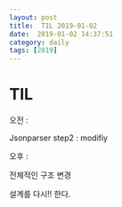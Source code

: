 ```yaml
---
layout: post
title:  TIL 2019-01-02
date:  2019-01-02 14:37:51
category: daily
tags: [2019]
---
```


# TIL

오전 : 

 Jsonparser step2 : modifiy



오후 :

전체적인 구조 변경

설계를 다시!! 한다.

